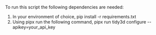To run this script the following dependencies are needed:
1. In your environment of choice, pip install -r requirements.txt
2. Using pipx run the following command, pipx run tidy3d configure --apikey=your_api_key
